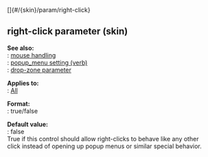 []{#/{skin}/param/right-click}    
## right-click parameter (skin)    
**See also:**    
:   [mouse handling](/ref/DM/mose)    
:   [popup_menu setting (verb)](/ref/set/popup_menu)    
:   [drop-zone parameter](/ref/%7Bskin%7D/param/drop-zone)    
<!-- -->    
**Applies to:**    
:   [All](/ref/%7Bskin%7D/control)    
<!-- -->    
**Format:**    
:   true/false    
<!-- -->    
**Default value:**    
:   false    
True if this control should allow right-clicks to behave like any other    
click instead of opening up popup menus or similar special behavior.  